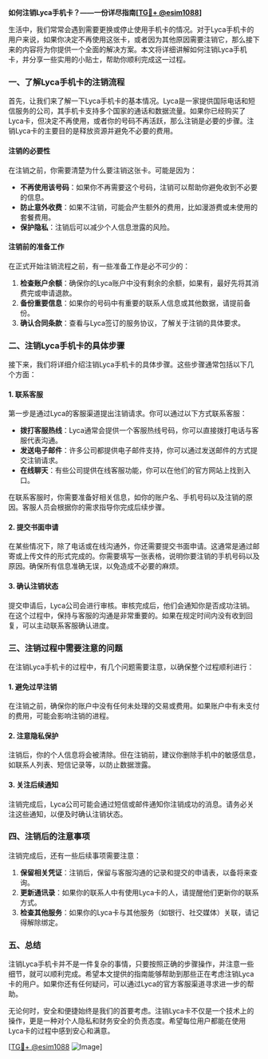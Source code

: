 **如何注销Lyca手机卡？——一份详尽指南[[TG💪+ @esim1088](https://t.me/s/esim1088)]**

生活中，我们常常会遇到需要更换或停止使用手机卡的情况。对于Lyca手机卡的用户来说，如果你决定不再使用这张卡，或者因为其他原因需要注销它，那么接下来的内容将为你提供一个全面的解决方案。本文将详细讲解如何注销Lyca手机卡，并分享一些实用的小贴士，帮助你顺利完成这一过程。

### 一、了解Lyca手机卡的注销流程

首先，让我们来了解一下Lyca手机卡的基本情况。Lyca是一家提供国际电话和短信服务的公司，其手机卡支持多个国家的通话和数据流量。如果你已经购买了Lyca卡，但决定不再使用，或者你的号码不再活跃，那么注销是必要的步骤。注销Lyca卡的主要目的是释放资源并避免不必要的费用。

#### 注销的必要性

在注销之前，你需要清楚为什么要注销这张卡。可能是因为：

- **不再使用该号码**：如果你不再需要这个号码，注销可以帮助你避免收到不必要的信息。
- **防止意外收费**：如果不注销，可能会产生额外的费用，比如漫游费或未使用的套餐费用。
- **保护隐私**：注销后可以减少个人信息泄露的风险。

#### 注销前的准备工作

在正式开始注销流程之前，有一些准备工作是必不可少的：

1. **检查账户余额**：确保你的Lyca账户中没有剩余的余额，如果有，最好先将其消费完或申请退款。
2. **备份重要信息**：如果你的号码中有重要的联系人信息或其他数据，请提前备份。
3. **确认合同条款**：查看与Lyca签订的服务协议，了解关于注销的具体要求。

### 二、注销Lyca手机卡的具体步骤

接下来，我们将详细介绍注销Lyca手机卡的具体步骤。这些步骤通常包括以下几个方面：

#### 1. 联系客服

第一步是通过Lyca的客服渠道提出注销请求。你可以通过以下方式联系客服：

- **拨打客服热线**：Lyca通常会提供一个客服热线号码，你可以直接拨打电话与客服代表沟通。
- **发送电子邮件**：许多公司都提供电子邮件支持，你可以通过发送邮件的方式提交注销请求。
- **在线聊天**：有些公司提供在线客服功能，你可以在他们的官方网站上找到入口。

在联系客服时，你需要准备好相关信息，如你的账户名、手机号码以及注销的原因。客服人员会根据你的需求指导你完成后续步骤。

#### 2. 提交书面申请

在某些情况下，除了电话或在线沟通外，你还需要提交书面申请。这通常是通过邮寄或上传文件的形式完成的。你需要填写一张表格，说明你要注销的手机号码以及原因。确保所有信息准确无误，以免造成不必要的麻烦。

#### 3. 确认注销状态

提交申请后，Lyca公司会进行审核。审核完成后，他们会通知你是否成功注销。在这个过程中，保持与客服的沟通是非常重要的。如果在规定时间内没有收到回复，可以主动联系客服确认进度。

### 三、注销过程中需要注意的问题

在注销Lyca手机卡的过程中，有几个问题需要注意，以确保整个过程顺利进行：

#### 1. 避免过早注销

在注销之前，确保你的账户中没有任何未处理的交易或费用。如果账户中有未支付的费用，可能会影响注销的进程。

#### 2. 注意隐私保护

注销后，你的个人信息将会被清除。但在注销前，建议你删除手机中的敏感信息，如联系人列表、短信记录等，以防止数据泄露。

#### 3. 关注后续通知

注销完成后，Lyca公司可能会通过短信或邮件通知你注销成功的消息。请务必关注这些通知，以便及时确认注销状态。

### 四、注销后的注意事项

注销完成后，还有一些后续事项需要注意：

1. **保留相关凭证**：注销后，保留与客服沟通的记录和提交的申请表，以备将来查询。
2. **更新通讯录**：如果你的联系人中有使用Lyca卡的人，请提醒他们更新你的联系方式。
3. **检查其他服务**：如果你的Lyca卡与其他服务（如银行、社交媒体）关联，请记得解除绑定。

### 五、总结

注销Lyca手机卡并不是一件复杂的事情，只要按照正确的步骤操作，并注意一些细节，就可以顺利完成。希望本文提供的指南能够帮助到那些正在考虑注销Lyca卡的用户。如果你还有任何疑问，可以通过Lyca的官方客服渠道寻求进一步的帮助。

无论何时，安全和便捷始终是我们的首要考虑。注销Lyca卡不仅是一个技术上的操作，更是一种对个人隐私和财务安全的负责态度。希望每位用户都能在使用Lyca卡的过程中感到安心和满意。

[[TG💪+ @esim1088](https://t.me/s/esim1088) ![Image](https://i.postimg.cc/4NQfJmqS/Snipaste-2025-05-13-00-14-12.png)]